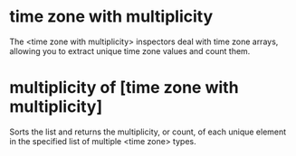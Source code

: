 # time zone with multiplicity

The &lt;time zone with multiplicity&gt; inspectors deal with time zone arrays, allowing you to extract unique time zone values and count them.

# multiplicity of [time zone with multiplicity]

Sorts the list and returns the multiplicity, or count, of each unique element in the specified list of multiple &lt;time zone&gt; types.
